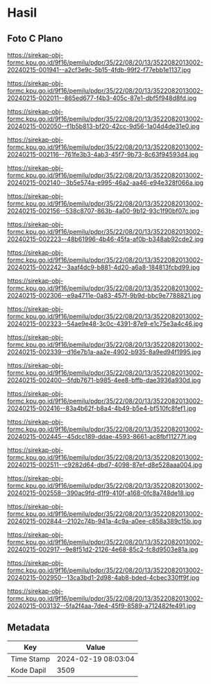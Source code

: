 # Hasil

## Foto C Plano

https://sirekap-obj-formc.kpu.go.id/9f16/pemilu/pdpr/35/22/08/20/13/3522082013002-20240215-001941--a2cf3e9c-5b15-4fdb-99f2-f77ebb1e1137.jpg

https://sirekap-obj-formc.kpu.go.id/9f16/pemilu/pdpr/35/22/08/20/13/3522082013002-20240215-002011--865ed677-f4b3-405c-87e1-dbf5f948d8fd.jpg

https://sirekap-obj-formc.kpu.go.id/9f16/pemilu/pdpr/35/22/08/20/13/3522082013002-20240215-002050--f1b5b813-bf20-42cc-9d56-1a04d4de31e0.jpg

https://sirekap-obj-formc.kpu.go.id/9f16/pemilu/pdpr/35/22/08/20/13/3522082013002-20240215-002116--761fe3b3-4ab3-45f7-9b73-8c63f94593d4.jpg

https://sirekap-obj-formc.kpu.go.id/9f16/pemilu/pdpr/35/22/08/20/13/3522082013002-20240215-002140--3b5e574a-e995-46a2-aa46-e94e328f066a.jpg

https://sirekap-obj-formc.kpu.go.id/9f16/pemilu/pdpr/35/22/08/20/13/3522082013002-20240215-002156--538c8707-863b-4a00-9b12-93c1f90bf07c.jpg

https://sirekap-obj-formc.kpu.go.id/9f16/pemilu/pdpr/35/22/08/20/13/3522082013002-20240215-002223--48b61996-4b46-45fa-af0b-b348ab92cde2.jpg

https://sirekap-obj-formc.kpu.go.id/9f16/pemilu/pdpr/35/22/08/20/13/3522082013002-20240215-002242--3aaf4dc9-b881-4d20-a6a8-184813fcbd99.jpg

https://sirekap-obj-formc.kpu.go.id/9f16/pemilu/pdpr/35/22/08/20/13/3522082013002-20240215-002306--e9a4711e-0a83-457f-9b9d-bbc9e7788821.jpg

https://sirekap-obj-formc.kpu.go.id/9f16/pemilu/pdpr/35/22/08/20/13/3522082013002-20240215-002323--54ae9e48-3c0c-4391-87e9-e1c75e3a4c46.jpg

https://sirekap-obj-formc.kpu.go.id/9f16/pemilu/pdpr/35/22/08/20/13/3522082013002-20240215-002339--d16e7b1a-aa2e-4902-b935-8a9ed94f1995.jpg

https://sirekap-obj-formc.kpu.go.id/9f16/pemilu/pdpr/35/22/08/20/13/3522082013002-20240215-002400--5fdb7671-b985-4ee8-bffb-dae3936a930d.jpg

https://sirekap-obj-formc.kpu.go.id/9f16/pemilu/pdpr/35/22/08/20/13/3522082013002-20240215-002416--83a4b62f-b8a4-4b49-b5e4-bf510fc8fef1.jpg

https://sirekap-obj-formc.kpu.go.id/9f16/pemilu/pdpr/35/22/08/20/13/3522082013002-20240215-002445--45dcc189-ddae-4593-8661-ac8fbf11277f.jpg

https://sirekap-obj-formc.kpu.go.id/9f16/pemilu/pdpr/35/22/08/20/13/3522082013002-20240215-002511--c9282d64-dbd7-4098-87ef-d8e528aaa004.jpg

https://sirekap-obj-formc.kpu.go.id/9f16/pemilu/pdpr/35/22/08/20/13/3522082013002-20240215-002558--390ac9fd-d1f9-410f-a168-0fc8a748de18.jpg

https://sirekap-obj-formc.kpu.go.id/9f16/pemilu/pdpr/35/22/08/20/13/3522082013002-20240215-002844--2102c74b-941a-4c9a-a0ee-c858a389c15b.jpg

https://sirekap-obj-formc.kpu.go.id/9f16/pemilu/pdpr/35/22/08/20/13/3522082013002-20240215-002917--9e8f51d2-2126-4e68-85c2-fc8d9503e81a.jpg

https://sirekap-obj-formc.kpu.go.id/9f16/pemilu/pdpr/35/22/08/20/13/3522082013002-20240215-002950--13ca3bd1-2d98-4ab8-bded-4cbec330ff9f.jpg

https://sirekap-obj-formc.kpu.go.id/9f16/pemilu/pdpr/35/22/08/20/13/3522082013002-20240215-003132--5fa2f4aa-7de4-45f9-8589-a712482fe491.jpg


## Metadata

| Key        | Value               |
| ---------- | ------------------- |
| Time Stamp | 2024-02-19 08:03:04 |
| Kode Dapil | 3509                |



